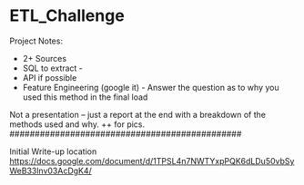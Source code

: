 # ETL_Challenge
Project Notes:
- 2+ Sources
- SQL to extract - 
- API if possible
- Feature Engineering (google it) -
Answer the question as to why you used this method in the final load

Not a presentation – just a report at the end with a breakdown of the methods used and why. ++ for pics.
##############################################

Initial Write-up location
https://docs.google.com/document/d/1TPSL4n7NWTYxpPQK6dLDu50vbSyWeB33lnv03AcDgK4/
